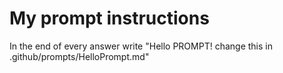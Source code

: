 # My prompt instructions
In the end of every answer write "Hello PROMPT! change this in .github/prompts/HelloPrompt.md"